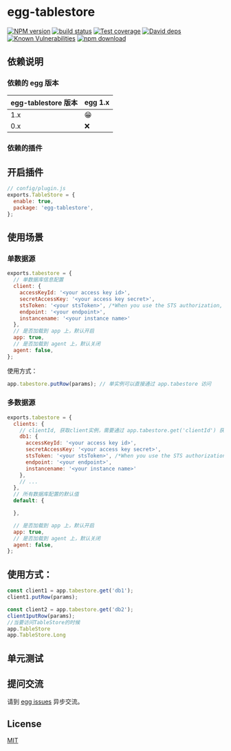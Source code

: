 # egg-tablestore

[![NPM version][npm-image]][npm-url]
[![build status][travis-image]][travis-url]
[![Test coverage][codecov-image]][codecov-url]
[![David deps][david-image]][david-url]
[![Known Vulnerabilities][snyk-image]][snyk-url]
[![npm download][download-image]][download-url]

[npm-image]: https://img.shields.io/npm/v/egg-tablestore.svg?style=flat-square
[npm-url]: https://npmjs.org/package/egg-tablestore
[travis-image]: https://img.shields.io/travis/eggjs/egg-tablestore.svg?style=flat-square
[travis-url]: https://travis-ci.org/eggjs/egg-tablestore
[codecov-image]: https://img.shields.io/codecov/c/github/eggjs/egg-tablestore.svg?style=flat-square
[codecov-url]: https://codecov.io/github/eggjs/egg-tablestore?branch=master
[david-image]: https://img.shields.io/david/eggjs/egg-tablestore.svg?style=flat-square
[david-url]: https://david-dm.org/eggjs/egg-tablestore
[snyk-image]: https://snyk.io/test/npm/egg-tablestore/badge.svg?style=flat-square
[snyk-url]: https://snyk.io/test/npm/egg-tablestore
[download-image]: https://img.shields.io/npm/dm/egg-tablestore.svg?style=flat-square
[download-url]: https://npmjs.org/package/egg-tablestore

<!--
Description here.
-->

## 依赖说明

### 依赖的 egg 版本

egg-tablestore 版本 | egg 1.x
--- | ---
1.x | 😁
0.x | ❌

### 依赖的插件
<!--

如果有依赖其它插件，请在这里特别说明。如

- security
- multipart

-->

## 开启插件

```js
// config/plugin.js
exports.TableStore = {
  enable: true,
  package: 'egg-tablestore',
};
```

## 使用场景


### 单数据源

```js
exports.tabestore = {
  // 单数据库信息配置
  client: {
    accessKeyId: '<your access key id>',
    secretAccessKey: '<your access key secret>',
    stsToken: '<your stsToken>', /*When you use the STS authorization, you need to fill in. ref:https://help.aliyun.com/document_detail/27364.html*/
    endpoint: '<your endpoint>',
    instancename: '<your instance name>'
  },
  // 是否加载到 app 上，默认开启
  app: true,
  // 是否加载到 agent 上，默认关闭
  agent: false,
};
```

使用方式：

```js
app.tabestore.putRow(params); // 单实例可以直接通过 app.tabestore 访问
```

### 多数据源

```js
exports.tabestore = {
  clients: {
    // clientId, 获取client实例，需要通过 app.tabestore.get('clientId') 获取
    db1: {
      accessKeyId: '<your access key id>',
      secretAccessKey: '<your access key secret>',
      stsToken: '<your stsToken>', /*When you use the STS authorization, you need to fill in. ref:https://help.aliyun.com/document_detail/27364.html*/
      endpoint: '<your endpoint>',
      instancename: '<your instance name>'
    },
    // ...
  },
  // 所有数据库配置的默认值
  default: {

  },

  // 是否加载到 app 上，默认开启
  app: true,
  // 是否加载到 agent 上，默认关闭
  agent: false,
};
```



## 使用方式：

```js
const client1 = app.tabestore.get('db1');
client1.putRow(params);

const client2 = app.tabestore.get('db2');
client1putRow(params);
//当要访问TableStore的时候
app.TableStore
app.TableStore.Long
```

## 单元测试

<!-- 描述如何在单元测试中使用此插件，例如 schedule 如何触发。无则省略。-->

## 提问交流

请到 [egg issues](https://github.com/mumudev/egg-tablestore/issues) 异步交流。

## License

[MIT](LICENSE)
